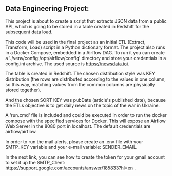 # 
## Data Engineering Project:

This project is about to create a script that extracts JSON data from a public API, 
which is going to be stored in a table created in Redshift for the subsequent data load.

This code will be used in the final project as an initial ETL (Extract, Transform, Load) script in a Python dictionary 
format. The project also runs in a Docker Compose, embedded in a Airflow DAG. To run it you can create a 
'./venv/config:/opt/airflow/config' 
directory and store your credentials in a config.ini archive. The used source is https://newsdata.io/.

The table is created in Redshift. The chosen distribution style was KEY distribution (the rows are distributed 
according to the values in one column, so  this way, matching values from the common columns are physically stored 
together).

And the chosen SORT KEY was pubDate (article's published date), because the ETLs objective is to get daily news on the 
topic of the war in Ukraine.


A 'run.cmd' file is included and could be executed in order to run the docker compose with the specified services for 
Docker. This will expose an Airflow Web Server in the 8080 port in localhost. The default credentials are 
airflow/airflow.

In order to run the mail alerts, please create an .env file with your SMTP_KEY variable and your e-mail variable: SENDER_EMAIL.

In the next link, you can see how to create the token for your gmail account to set it up the SMTP_Client:
https://support.google.com/accounts/answer/185833?hl=en .

